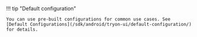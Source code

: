 !!! tip "Default configuration"
    
    You can use pre-built configurations for common use cases. See [Default Configurations](/sdk/android/tryon-ui/default-configuration/) for details.